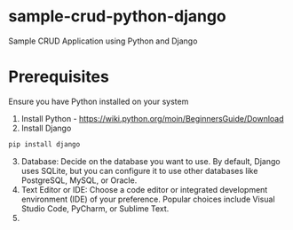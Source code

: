 # sample-crud-python-django
Sample CRUD Application using Python and Django

# Prerequisites
Ensure you have Python installed on your system
1. Install Python - https://wiki.python.org/moin/BeginnersGuide/Download  
2. Install Django
```python
pip install django
```
3. Database: Decide on the database you want to use. By default, Django uses SQLite, but you can configure it to use other databases like PostgreSQL, MySQL, or Oracle.
4. Text Editor or IDE: Choose a code editor or integrated development environment (IDE) of your preference. Popular choices include Visual Studio Code, PyCharm, or Sublime Text.
5. 
